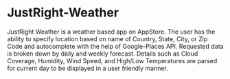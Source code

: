 # JustRight-Weather

JustRight Weather is a weather based app on AppStore. The user has the ability to specify location based on name of Country, State, City, or Zip Code and autocomplete with the help of Google-Places API. Requested data is broken down by daily and weekly forecast. Details such as Cloud Coverage, Humidity, Wind Speed, and High/Low Temperatures are parsed for current day to be displayed in a user friendly manner.
